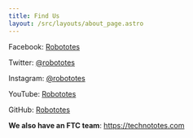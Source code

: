 ```yaml
---
title: Find Us
layout: /src/layouts/about_page.astro
---
```


Facebook: [Robototes](https://www.facebook.com/Robototes/)

Twitter: [@robototes](https://twitter.com/Robototes)

Instagram: [@robototes](https://www.instagram.com/Robototes/)

YouTube: [Robototes](https://www.youtube.com/c/Robototes)

GitHub: [Robototes](https://github.com/Robototes)

**We also have an FTC team**: https://technototes.com
